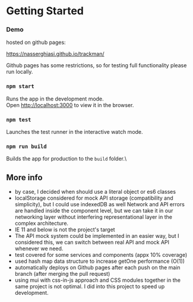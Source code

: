# Getting Started

### Demo
hosted on github pages:

https://nasserghiasi.github.io/trackman/

Github pages has some restrictions, so for testing full functionality please run locally.

### `npm start`

Runs the app in the development mode.\
Open [http://localhost:3000](http://localhost:3000) to view it in the browser.


### `npm test`

Launches the test runner in the interactive watch mode.

### `npm run build`

Builds the app for production to the `build` folder.\

## More info
- by case, I decided when should use a literal object or es6 classes
- localStorage considered for mock API storage (compatibility and simplicity), but I could use indexedDB as well
  Network and API errors are handled inside the component level, but we can take it in our networking layer without interfering representational layer in the complex architecture.
- IE 11 and below is not the project's target
- The API mock system could be implemented in an easier way, but I considered this, we can switch between real API and mock API whenever we need.
- test covered for some services and components (appx 10% coverage)
- used hash map data structure to increase getOne performance (O(1))
- automatically deploys on Github pages after each push on the main branch (after merging the pull request)
- using mui with css-in-js approach and CSS modules together in the same project is not optimal. I did into this project to speed up development.